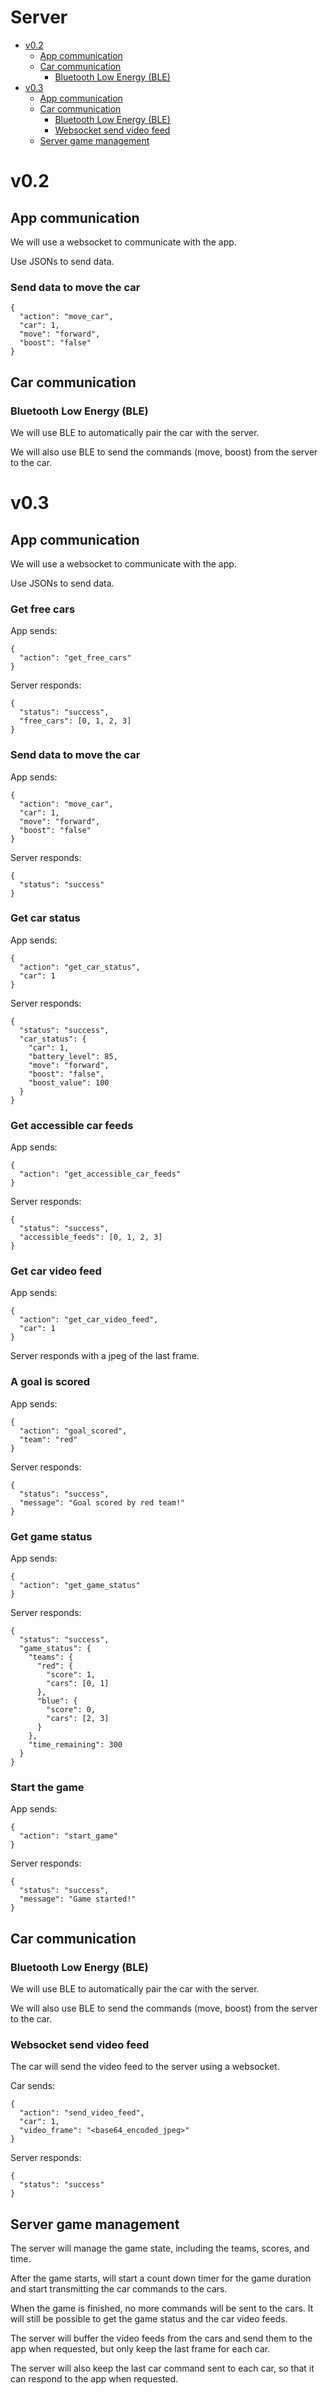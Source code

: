 # Server <!-- omit from toc -->

- [v0.2](#v02)
  - [App communication](#app-communication)
  - [Car communication](#car-communication)
    - [Bluetooth Low Energy (BLE)](#bluetooth-low-energy-ble)
- [v0.3](#v03)
  - [App communication](#app-communication-1)
  - [Car communication](#car-communication-1)
    - [Bluetooth Low Energy (BLE)](#bluetooth-low-energy-ble-1)
    - [Websocket send video feed](#websocket-send-video-feed)
  - [Server game management](#server-game-management)

# v0.2

## App communication

We will use a websocket to communicate with the app.

Use JSONs to send data.

### Send data to move the car <!-- omit from toc -->

```
{
  "action": "move_car",
  "car": 1,
  "move": "forward",
  "boost": "false"
}
```

## Car communication

### Bluetooth Low Energy (BLE)

We will use BLE to automatically pair the car with the server.

We will also use BLE to send the commands (move, boost) from the server to the car.

# v0.3

## App communication

We will use a websocket to communicate with the app.

Use JSONs to send data.

### Get free cars <!-- omit from toc -->

App sends:

```
{
  "action": "get_free_cars"
}
```

Server responds:

```
{
  "status": "success",
  "free_cars": [0, 1, 2, 3]
}
```

### Send data to move the car <!-- omit from toc -->

App sends:

```
{
  "action": "move_car",
  "car": 1,
  "move": "forward",
  "boost": "false"
}
```

Server responds:

```
{
  "status": "success"
}
```

### Get car status <!-- omit from toc -->

App sends:

```
{
  "action": "get_car_status",
  "car": 1
}
```

Server responds:

```
{
  "status": "success",
  "car_status": {
    "car": 1,
    "battery_level": 85,
    "move": "forward",
    "boost": "false",
    "boost_value": 100
  }
}
```

### Get accessible car feeds <!-- omit from toc -->

App sends:

```
{
  "action": "get_accessible_car_feeds"
}
```

Server responds:

```
{
  "status": "success",
  "accessible_feeds": [0, 1, 2, 3]
}
```

### Get car video feed <!-- omit from toc -->

App sends:

```
{
  "action": "get_car_video_feed",
  "car": 1
}
```

Server responds with a jpeg of the last frame.

### A goal is scored <!-- omit from toc -->

App sends:

```
{
  "action": "goal_scored",
  "team": "red"
}
```

Server responds:

```
{
  "status": "success",
  "message": "Goal scored by red team!"
}
```

### Get game status <!-- omit from toc -->

App sends:

```
{
  "action": "get_game_status"
}
```

Server responds:

```
{
  "status": "success",
  "game_status": {
    "teams": {
      "red": {
        "score": 1,
        "cars": [0, 1]
      },
      "blue": {
        "score": 0,
        "cars": [2, 3]
      }
    },
    "time_remaining": 300
  }
}
```

### Start the game <!-- omit from toc -->

App sends:

```
{
  "action": "start_game"
}
```

Server responds:

```
{
  "status": "success",
  "message": "Game started!"
}
```

## Car communication

### Bluetooth Low Energy (BLE)

We will use BLE to automatically pair the car with the server.

We will also use BLE to send the commands (move, boost) from the server to the car.

### Websocket send video feed

The car will send the video feed to the server using a websocket.

Car sends:

```
{
  "action": "send_video_feed",
  "car": 1,
  "video_frame": "<base64_encoded_jpeg>"
}
```

Server responds:

```
{
  "status": "success"
}
```

## Server game management

The server will manage the game state, including the teams, scores, and time.

After the game starts, will start a count down timer for the game duration and start transmitting the car commands to the cars.

When the game is finished, no more commands will be sent to the cars. It will still be possible to get the game status and the car video feeds.

The server will buffer the video feeds from the cars and send them to the app when requested, but only keep the last frame for each car.

The server will also keep the last car command sent to each car, so that it can respond to the app when requested.